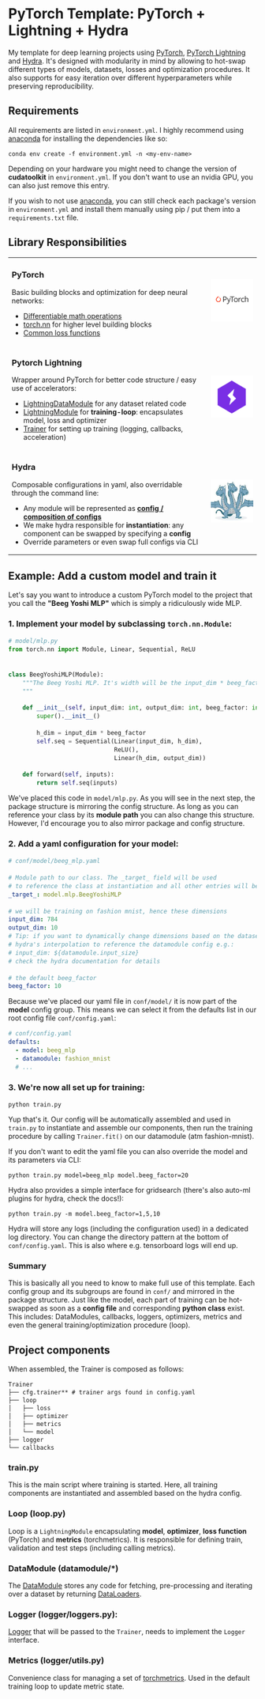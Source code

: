 # PyTorch Template: PyTorch + Lightning + Hydra

My template for deep learning projects using [PyTorch](https://pytorch.org/),
[PyTorch Lightning](https://www.pytorchlightning.ai/) and [Hydra](https://hydra.cc/). It's designed with modularity in mind
by allowing to hot-swap different types of models, datasets, losses and optimization procedures. It also supports
for easy iteration over different hyperparameters while preserving reproducibility.

## Requirements

All requirements are listed in `environment.yml`. I highly recommend using [anaconda](https://www.anaconda.com/) for
installing the dependencies like
so:

```shell
conda env create -f environment.yml -n <my-env-name>
```

Depending on your hardware you might need to change the version of **cudatoolkit** in `environment.yml`. If you don't
want to use an nvidia GPU, you can also just remove this entry.

If you wish to not use [anaconda](https://www.anaconda.com/), you can still check each package's version
in `environment.yml` and install them manually using pip / put them into a `requirements.txt` file.

## Library Responsibilities

<table>
<tr>
<td> 

### PyTorch

Basic building blocks and optimization for deep neural networks:

- [Differentiable math operations](https://pytorch.org/docs/stable/torch.html#math-operations)
- [torch.nn](https://pytorch.org/docs/stable/nn.html) for higher level building blocks
- [Common loss functions](https://pytorch.org/docs/stable/nn.html#loss-functions)

</td>
<td>
  <img src="res/readme/pytorch.png" width="200" alt="PyTorch" />
</td>
</tr>

<tr>
<td>

### Pytorch Lightning

Wrapper around PyTorch for better code structure / easy use of accelerators:

- [LightningDataModule](https://pytorch-lightning.readthedocs.io/en/stable/data/datamodule.html) for any dataset related
  code
- [LightningModule](https://pytorch-lightning.readthedocs.io/en/stable/common/lightning_module.html) for
  **training-loop**: encapsulates model, loss and optimizer
- [Trainer](https://pytorch-lightning.readthedocs.io/en/stable/common/trainer.html) for setting up training (logging,
  callbacks, acceleration)

</td>
<td>
<img src="res/readme/pytorch_lightning.png" width="200" alt="PyTorch Lightning" />
</td>
</tr>

<tr>
<td>

### Hydra

Composable configurations in yaml, also overridable through the command line:

- Any module will be represented as
  [**config / composition of configs**](https://hydra.cc/docs/tutorials/basic/your_first_app/config_groups/)
- We make hydra responsible for **instantiation**: any component can be swapped by specifying a **config**
- Override parameters or even swap full configs via CLI

</td>
<td>
<img src="res/readme/hydra.jpg" width="200" alt="PyTorch Lightning" />
</td>
</tr>


</table>

## Example: Add a custom model and train it

Let's say you want to introduce a custom PyTorch model to the project that you call the **"Beeg Yoshi MLP"** which
is simply a ridiculously wide MLP.

### 1. Implement your model by subclassing `torch.nn.Module`:

```python
# model/mlp.py
from torch.nn import Module, Linear, Sequential, ReLU


class BeegYoshiMLP(Module):
    """The Beeg Yoshi MLP. It's width will be the input_dim * beeg_factor.
    """

    def __init__(self, input_dim: int, output_dim: int, beeg_factor: int):
        super().__init__()

        h_dim = input_dim * beeg_factor
        self.seq = Sequential(Linear(input_dim, h_dim),
                              ReLU(),
                              Linear(h_dim, output_dim))

    def forward(self, inputs):
        return self.seq(inputs)
```

We've placed this code in `model/mlp.py`. As you will see in the next step, the package structure is mirroring the
config structure. As long as you can reference your class by its **module path** you can also change this structure.
However, I'd encourage you to also mirror package and config structure.

### 2. Add a yaml configuration for your model:

```yaml
# conf/model/beeg_mlp.yaml

# Module path to our class. The _target_ field will be used 
# to reference the class at instantiation and all other entries will be passed to the 
_target_: model.mlp.BeegYoshiMLP

# we will be training on fashion mnist, hence these dimensions
input_dim: 784
output_dim: 10
# Tip: if you want to dynamically change dimensions based on the dataset you could use 
# hydra's interpolation to reference the datamodule config e.g.: 
# input_dim: ${datamodule.input_size}
# check the hydra documentation for details

# the default beeg_factor
beeg_factor: 10
```

Because we've placed our yaml file in `conf/model/` it is now part of the **model** config group. This means we can
select it from the defaults list in our root config file `conf/config.yaml`:

```yaml
# conf/config.yaml
defaults:
  - model: beeg_mlp
  - datamodule: fashion_mnist
  # ...
```

### 3. We're now all set up for training:

```shell
python train.py 
```

Yup that's it. Our config will be automatically assembled and used in `train.py` to instantiate and assemble our
components, then run the training procedure by calling `Trainer.fit()` on our datamodule (atm fashion-mnist).

If you don't want to edit the yaml file you can also override the model and its parameters via CLI:

```shell
python train.py model=beeg_mlp model.beeg_factor=20
```

Hydra also provides a simple interface for gridsearch (there's also auto-ml plugins for hydra, check the docs!):

```shell
python train.py -m model.beeg_factor=1,5,10
```

Hydra will store any logs (including the configuration used) in a dedicated log directory. You can change the directory
pattern at the bottom of `conf/config.yaml`. This is also where e.g. tensorboard logs will end up.

### Summary

This is basically all you need to know to make full use of this template. Each config group and its subgroups are
found in `conf/` and mirrored in the package structure. Just like the model, each part of training can be hot-swapped
as soon as a **config file** and corresponding **python class** exist. This includes: DataModules, callbacks, loggers,
optimizers, metrics and even the general training/optimization procedure (loop).

## Project components

When assembled, the Trainer is composed as follows:

```shell
Trainer
├── cfg.trainer** # trainer args found in config.yaml
├── loop
│   ├── loss
│   ├── optimizer
│   ├── metrics
│   └── model
├── logger
└── callbacks
```

### train.py

This is the main script where training is started. Here, all training components are instantiated and assembled based
on the hydra config.

### Loop (loop.py)

Loop is a `LightningModule` encapsulating **model**, **optimizer**, **loss function** (PyTorch) and **metrics**
(torchmetrics). It is responsible for defining train, validation and test steps (including calling metrics).

### DataModule (datamodule/*)

The [DataModule](https://pytorch-lightning.readthedocs.io/en/stable/data/datamodule.html#) stores any code for fetching,
pre-processing and iterating over a dataset by returning [DataLoaders](https://pytorch.org/docs/stable/data.html).

### Logger (logger/loggers.py):

[Logger](https://pytorch-lightning.readthedocs.io/en/stable/extensions/logging.html) that will be passed to the
`Trainer`, needs to implement the `Logger` interface.

### Metrics (logger/utils.py)

Convenience class for managing a set of [torchmetrics](https://torchmetrics.readthedocs.io/en/stable/). Used in the
default training loop to update metric state.


